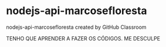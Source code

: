 # nodejs-api-marcosefloresta
nodejs-api-marcosefloresta created by GitHub Classroom

TENHO QUE APRENDER A FAZER OS CÓDIGOS. ME DESCULPE
